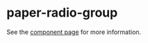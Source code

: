 paper-radio-group
===

See the [component page](http://www.polymer-project.org/docs/elements/paper-elements.html#paper-radio-group) for more information.
